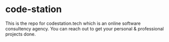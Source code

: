 # code-station
This is the repo for codestation.tech which is an online software consultency agency.
You can reach out to get your personal & professional projects done.